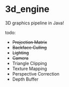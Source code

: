 # 3d_engine
3D graphics pipeline in Java!


todo:
- ~~Projection Matrix~~
- ~~Backface Culling~~
- ~~Lighting~~
- ~~Camera~~
- Triangle Clipping
- Texture Mapping
- Perspective Correction
- Depth Buffer